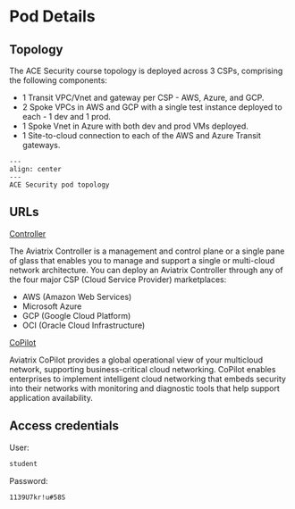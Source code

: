 # Pod Details

## Topology

The ACE Security course topology is deployed across 3 CSPs, comprising the following components:

- 1 Transit VPC/Vnet and gateway per CSP - AWS, Azure, and GCP.
- 2 Spoke VPCs in AWS and GCP with a single test instance deployed to each - 1 dev and 1 prod.
- 1 Spoke Vnet in Azure with both dev and prod VMs deployed.
- 1 Site-to-cloud connection to each of the AWS and Azure Transit gateways.

```{figure} images/ace_sec_topology.png
---
align: center
---
ACE Security pod topology
```

## URLs

[Controller](https://ctrl.pod1.aviatrixlab.com)

The Aviatrix Controller is a management and control plane or a single pane of glass that enables you to manage and support a single or multi-cloud network architecture. You can deploy an Aviatrix Controller through any of the four major CSP (Cloud Service Provider) marketplaces:

- AWS (Amazon Web Services)
- Microsoft Azure
- GCP (Google Cloud Platform)
- OCI (Oracle Cloud Infrastructure)

[CoPilot](https://cplt.pod1.aviatrixlab.com)

Aviatrix CoPilot provides a global operational view of your multicloud network, supporting business-critical cloud networking. CoPilot enables enterprises to implement intelligent cloud networking that embeds security into their networks with monitoring and diagnostic tools that help support application availability.

## Access credentials

User:

```bash
student
```

Password:

```bash
1139U7kr!u#58S
```
